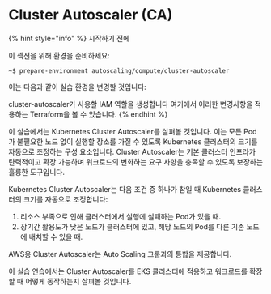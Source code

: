 # Cluster Autoscaler (CA)

{% hint style="info" %}
시작하기 전에&#x20;

이 섹션을 위해 환경을 준비하세요:

```
~$ prepare-environment autoscaling/compute/cluster-autoscaler 
```

이는 다음과 같이 실습 환경을 변경할 것입니다:

cluster-autoscaler가 사용할 IAM 역할을 생성합니다 여기에서 이러한 변경사항을 적용하는 Terraform을 볼 수 있습니다.
{% endhint %}



이 실습에서는 Kubernetes Cluster Autoscaler를 살펴볼 것입니다. 이는 모든 Pod가 불필요한 노드 없이 실행할 장소를 가질 수 있도록 Kubernetes 클러스터의 크기를 자동으로 조정하는 구성 요소입니다. Cluster Autoscaler는 기본 클러스터 인프라가 탄력적이고 확장 가능하며 워크로드의 변화하는 요구 사항을 충족할 수 있도록 보장하는 훌륭한 도구입니다.

Kubernetes Cluster Autoscaler는 다음 조건 중 하나가 참일 때 Kubernetes 클러스터의 크기를 자동으로 조정합니다:

1. 리소스 부족으로 인해 클러스터에서 실행에 실패하는 Pod가 있을 때.&#x20;
2. 장기간 활용도가 낮은 노드가 클러스터에 있고, 해당 노드의 Pod를 다른 기존 노드에 배치할 수 있을 때.&#x20;

AWS용 Cluster Autoscaler는 Auto Scaling 그룹과의 통합을 제공합니다.

이 실습 연습에서는 Cluster Autoscaler를 EKS 클러스터에 적용하고 워크로드를 확장할 때 어떻게 동작하는지 살펴볼 것입니다.
